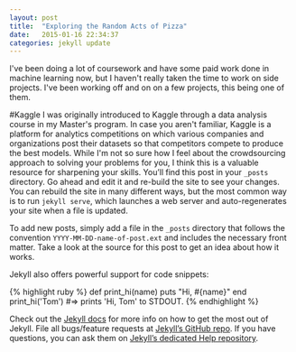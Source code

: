 ```yaml
---
layout: post
title:  "Exploring the Random Acts of Pizza"
date:   2015-01-16 22:34:37
categories: jekyll update
---
```


I've been doing a lot of coursework and have some paid work done in machine learning now, but I haven't really taken the time to work on side projects. I've been working off and on on a few projects, this being one of them.

#Kaggle
I was originally introduced to Kaggle through a data analysis course in my Master's program. In case you aren't familiar, Kaggle is a platform for analytics competitions on which various companies and organizations post their datasets so that competitors compete to produce the best models. While I'm not so sure how I feel about the crowdsourcing approach to solving your problems for you, I think this is a valuable resource for sharpening your skills. 
You’ll find this post in your `_posts` directory. Go ahead and edit it and re-build the site to see your changes. You can rebuild the site in many different ways, but the most common way is to run `jekyll serve`, which launches a web server and auto-regenerates your site when a file is updated.

To add new posts, simply add a file in the `_posts` directory that follows the convention `YYYY-MM-DD-name-of-post.ext` and includes the necessary front matter. Take a look at the source for this post to get an idea about how it works.

Jekyll also offers powerful support for code snippets:

{% highlight ruby %}
def print_hi(name)
  puts "Hi, #{name}"
end
print_hi('Tom')
#=> prints 'Hi, Tom' to STDOUT.
{% endhighlight %}

Check out the [Jekyll docs][jekyll] for more info on how to get the most out of Jekyll. File all bugs/feature requests at [Jekyll’s GitHub repo][jekyll-gh]. If you have questions, you can ask them on [Jekyll’s dedicated Help repository][jekyll-help].

[jekyll]:      http://jekyllrb.com
[jekyll-gh]:   https://github.com/jekyll/jekyll
[jekyll-help]: https://github.com/jekyll/jekyll-help
